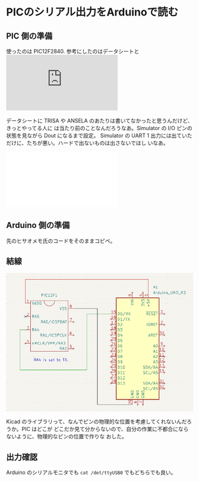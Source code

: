 # PICのシリアル出力をArduinoで読む

## PIC 側の準備

使ったのは PIC12F2840.
参考にしたのはデータシートと 
![ヒサオメモ氏の記事](https://hisaomemo.blogspot.com/2016/02/picarduino.html)

データシートに TRISA や ANSELA のあたりは書いてなかったと思うんだけど、きっとやってる人に
は当たり前のことなんだろうなあ。Simulator の I/O ピンの状態を見ながら Dout になるまで設定。
Simulator の UART 1 出力には出ていただけに、たちが悪い。ハードで出ないものは出さないでほし
いなあ。

![コードはこちら](./PIC_SerialOutput_to_Arduino/pic_source/main.c)

## Arduino 側の準備

先のヒサオメモ氏のコードをそのままコピペ。

## 結線

![結線図](./PIC_SerialOutput_to_Arduino/zu/Haisenzu.png)

Kicad のライブラリって、なんでピンの物理的な位置を考慮してくれないんだろうか。PIC はどこが
どこだか見て分からないので、自分の作業に不都合にならないように、物理的なピンの位置で作りな
おした。

## 出力確認

Arduino のシリアルモニタでも ``cat /det/ttyUSB0`` でもどちらでも良い。
